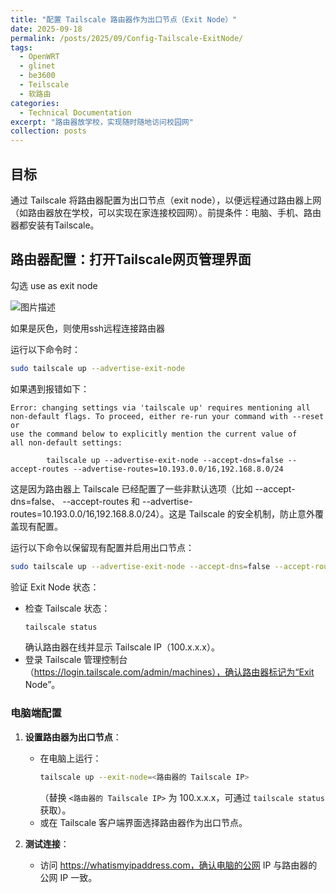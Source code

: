 ```yaml
---
title: "配置 Tailscale 路由器作为出口节点（Exit Node）"
date: 2025-09-18
permalink: /posts/2025/09/Config-Tailscale-ExitNode/
tags:
  - OpenWRT
  - glinet
  - be3600
  - Teilscale
  - 软路由
categories:
  - Technical Documentation
excerpt: "路由器放学校，实现随时随地访问校园网"
collection: posts
---
```


## 目标
通过 Tailscale 将路由器配置为出口节点（exit node），以便远程通过路由器上网（如路由器放在学校，可以实现在家连接校园网）。前提条件：电脑、手机、路由器都安装有Tailscale。

## 路由器配置：打开Tailscale网页管理界面

勾选 use as exit node

![图片描述](/images/2025-09-18-Config-Tailscale-ExitNode/image-20250918121752108.png)

如果是灰色，则使用ssh远程连接路由器

运行以下命令时：

```bash
sudo tailscale up --advertise-exit-node
```
如果遇到报错如下：
```
Error: changing settings via 'tailscale up' requires mentioning all
non-default flags. To proceed, either re-run your command with --reset or
use the command below to explicitly mention the current value of
all non-default settings:

        tailscale up --advertise-exit-node --accept-dns=false --accept-routes --advertise-routes=10.193.0.0/16,192.168.8.0/24
```

这是因为路由器上 Tailscale 已经配置了一些非默认选项（比如 --accept-dns=false、 --accept-routes 和 --advertise-routes=10.193.0.0/16,192.168.8.0/24）。这是 Tailscale 的安全机制，防止意外覆盖现有配置。

运行以下命令以保留现有配置并启用出口节点：

```bash
sudo tailscale up --advertise-exit-node --accept-dns=false --accept-routes --advertise-routes=10.193.0.0/16,192.168.8.0/24
```

验证 Exit Node 状态：
- 检查 Tailscale 状态：
  ```bash
  tailscale status
  ```
  确认路由器在线并显示 Tailscale IP（100.x.x.x）。
- 登录 Tailscale 管理控制台（https://login.tailscale.com/admin/machines），确认路由器标记为“Exit Node”。

### 电脑端配置
1. **设置路由器为出口节点**：
   - 在电脑上运行：
     ```bash
     tailscale up --exit-node=<路由器的 Tailscale IP>
     ```
     （替换 `<路由器的 Tailscale IP>` 为 100.x.x.x，可通过 `tailscale status` 获取）。
   - 或在 Tailscale 客户端界面选择路由器作为出口节点。

2. **测试连接**：
   - 访问 https://whatismyipaddress.com，确认电脑的公网 IP 与路由器的公网 IP 一致。
